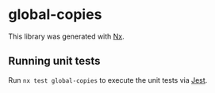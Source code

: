 # global-copies

This library was generated with [Nx](https://nx.dev).

## Running unit tests

Run `nx test global-copies` to execute the unit tests via [Jest](https://jestjs.io).
